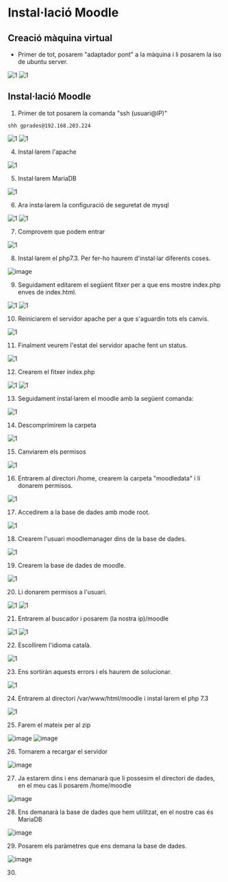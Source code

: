 # Instal·lació Moodle

## Creació màquina virtual

- Primer de tot, posarem "adaptador pont" a la màquina i li posarem la iso de ubuntu server.

![1](1.png)
![1](2.png)

## Instal·lació Moodle

1. Primer de tot posarem la comanda "ssh (usuari@IP)"

```
shh gprades@192.168.203.224
```
![1](3.png)
![1](4.png)

4. Instal·larem l'apache

![1](6.png)

5. Instal·larem MariaDB

![1](7.png)

6. Ara insta·larem la configuració de seguretat de mysql

![1](8.png)
![1](9.png)

7. Comprovem que podem entrar

![1](10.png)

8. Instal·larem el php7.3. Per fer-ho haurem d'instal·lar diferents coses.

![image](https://user-images.githubusercontent.com/114162463/205082569-c24abb28-7716-4736-a5e3-4fffc9b5c055.png)


9. Seguidament editarem el següent fitxer per a que ens mostre index.php enves de index.html.

![1](12.png)
![1](13.png)

10. Reiniciarem el servidor apache per a que s'aguardin tots els canvis.

![1](14.png)

11. Finalment veurem l'estat del servidor apache fent un status.

![1](15.png)

12. Crearem el fitxer index.php

![1](16.png)
![1](17.png)

13. Seguidament instal·larem el moodle amb la següent comanda:

![1](5.png)

14. Descomprimirem la carpeta

![1](18.png)

15. Canviarem els permisos

![1](19.png)

16. Entrarem al directori /home, crearem la carpeta "moodledata" i li donarem permisos.

![1](20.png)

17. Accedirem a la base de dades amb mode root.

![1](21.png)

18. Crearem l'usuari moodlemanager dins de la base de dades.

![1](22.png)

19. Crearem la base de dades de moodle.

![1](23.png)

20. Li donarem permisos a l'usuari.

![1](24.png)
![1](25.png)

21. Entrarem al buscador i posarem (la nostra ip)/moodle

![1](26.png)
![1](27.png)

22. Escollirem l'idioma català.

![1](28.png)

23. Ens sortiràn aquests errors i els haurem de solucionar.

![1](29.png)

24. Entrarem al directori /var/www/html/moodle i instal·larem el php 7.3

![1](30.png)

25. Farem el mateix per al zip

![image](https://user-images.githubusercontent.com/114162463/205077549-89727dc9-7ca2-45cd-89e5-99b5b44c554e.png)
![image](https://user-images.githubusercontent.com/114162463/205077739-5ce14d21-bbc0-4f38-bbe7-26f29d335628.png)

26. Tornarem a recargar el servidor

![image](https://user-images.githubusercontent.com/114162463/205077966-32bc781f-ccfd-459c-ac1d-6aa02bbc6cf1.png)

27. Ja estarem dins i ens demanarà que li possesim el directori de dades, en el meu cas li posarem /home/moodle

![image](https://user-images.githubusercontent.com/114162463/205078725-087806cf-0976-44e5-987a-d37790a6283b.png)

28. Ens demanarà la base de dades que hem utilitzat, en el nostre cas és MariaDB

![image](https://user-images.githubusercontent.com/114162463/205079178-70371d6b-1c6d-4b42-8761-07c1be441a29.png)

29. Posarem els paràmetres que ens demana la base de dades.

![image](https://user-images.githubusercontent.com/114162463/205079619-4d4f1db1-4145-45fa-a081-68580abfada3.png)

30. 

